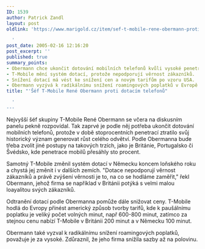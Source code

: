 ```yaml
---
ID: 1539
author: Patrick Zandl
layout: post
oldlink: 'https://www.marigold.cz/item/sef-t-mobile-rene-obermann-proti-dotacim-telefonu

  '
post_date: 2005-02-16 12:16:20
post_excerpt: ''
published: true
summary_points:
- Obermann chce ukončit dotování mobilních telefonů kvůli vysoké penetraci trhu.
- T-Mobile mění systém dotací, protože nepodporují věrnost zákazníků.
- Snížení dotací má vést ke snížení cen a novým tarifům po vzoru USA.
- Obermann vyzývá k radikálnímu snížení roamingových poplatků v Evropě.
title: "'Šéf T-Mobile René Obermann proti dotacím telefonů"

  '
---
```


<p>Nejvyšší šéf skupiny T-Mobile René Obermann se včera na diskusním panelu pekně rozpovídal. Tak zaprvé je podle něj potřeba ukončit dotování mobilních telefonů, protože v době stoprocentních penetrací ztratilo svůj historický význam generovat růst celého odvětví. Podle Obermanna bude třeba zvolit jiné postupy na takových trzích, jako je Británie, Portugalsko či Švédsko, kde penetrace mobilů přesáhly sto procent.</p>

<p>Samotný T-Mobile změnil systém dotací v Německu koncem loňského roku a chystá jej změnit i v dalších zemích. "Dotace nepodporují věrnost zákazníků a právě zvýšení věrnosti je to, na co se hodláme zaměřit," řekl Obermann, jehož firma se například v Británii potýká s velmi malou loayalitou svých zákazníků.</p>

<p>Odtranění dotací podle Obermanna pomůže dále snižovat ceny. T-Mobile hodlá do Evropy přinést americký způsob tvorby tarifů, kde k paušálnímu poplatku je veliký počet volných minut, např 600-800 minut, zatímco za stejnou cenu nabízí T-Mobile v Británii 200 minut a v Německu 100 minut.</p>

<p>Obermann také vyzval k radikálnímu snížení roamingových poplatků, považuje je za vysoké. Zdůraznil, že jeho firma snížila sazby až na polovinu.
</p>